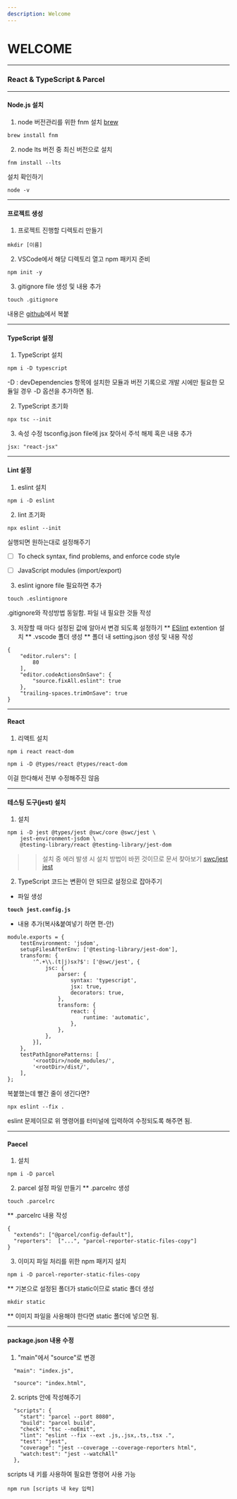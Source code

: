 ```yaml
---
description: Welcome
---
```


# WELCOME

***

### React & TypeScript & Parcel

***

#### Node.js 설치

1. node 버전관리를 위한 fnm 설치 [brew](https://formulae.brew.sh/formula/fnm)

```
brew install fnm
```

2. node lts 버전 중 최신 버전으로 설치

```
fnm install --lts
```

설치 확인하기

```
node -v
```

***

#### 프로젝트 생성

1. 프로젝트 진행할 디렉토리 만들기

```
mkdir [이름]
```

2. VSCode에서 해당 디렉토리 열고 npm 패키지 준비

```
npm init -y
```

3. gitignore file 생성 및 내용 추가

```
touch .gitignore
```

내용은 [github](https://github.com/github/gitignore)에서 복붙

***

#### TypeScript 설정

1. TypeScript 설치

```
npm i -D typescript
```

\-D : devDependencies 항목에 설치한 모듈과 버전 기록으로 개발 시에만 필요한 모듈일 경우 -D 옵션을 추가하면 됨.

2. TypeScript 초기화

```
npx tsc --init
```

3. 속성 수정 tsconfig.json file에 jsx 찾아서 주석 해제 혹은 내용 추가

```
jsx: "react-jsx"
```

***

#### Lint 설정

1. eslint 설치

```
npm i -D eslint
```

2. lint 초기화

```
npx eslint --init
```

실행되면 원하는대로 설정해주기

* [ ] To check syntax, find problems, and enforce code style
* [ ] JavaScript modules (import/export)



3. eslint ignore file 필요하면 추가

```
touch .eslintignore
```

.gitignore와 작성방법 동일함. 파일 내 필요한 것들 작성

3. 저장할 때 마다 설정된 값에 알아서 변경 되도록 설정하기 \*\* [ESlint](https://eslint.org/) extention 설치 \*\* .vscode 폴더 생성 \*\* 폴더 내 setting.json 생성 및 내용 작성

```
{   
    "editor.rulers": [
        80
    ],
    "editor.codeActionsOnSave": {
        "source.fixAll.eslint": true 
    },
    "trailing-spaces.trimOnSave": true
}
```

***

#### React

1. 리액트 설치

```
npm i react react-dom

npm i -D @types/react @types/react-dom
```

이걸 한다해서 전부 수정해주진 않음

***

#### 테스팅 도구(jest) 설치

1. 설치

```
npm i -D jest @types/jest @swc/core @swc/jest \
    jest-environment-jsdom \
    @testing-library/react @testing-library/jest-dom
```

> > 설치 중 에러 발생 시 설치 방법이 바뀐 것이므로 문서 찾아보기 [swc/jest](https://www.npmjs.com/package/@swc/jest) [jest](https://github.com/jestjs/jest)

2. TypeScript 코드는 변환이 안 되므로 설정으로 잡아주기

* 파일 생성

<pre><code><strong>touch jest.config.js
</strong></code></pre>

* 내용 추가(복사&붙여넣기 하면 편-안)

```
module.exports = {
	testEnvironment: 'jsdom',
	setupFilesAfterEnv: ['@testing-library/jest-dom'],
	transform: {
		'^.+\\.(t|j)sx?$': ['@swc/jest', {
			jsc: {
				parser: {
					syntax: 'typescript',
					jsx: true,
					decorators: true,
				},
				transform: {
					react: {
						runtime: 'automatic',
					},
				},
			},
		}],
	},
	testPathIgnorePatterns: [
		'<rootDir>/node_modules/',
		'<rootDir>/dist/',
	],
};
```

복붙했는데 빨간 줄이 생긴다면?

```
npx eslint --fix .
```

eslint 문제이므로 위 명령어를 터미널에 입력하여 수정되도록 해주면 됨.

***

#### Paecel

1. 설치

```
npm i -D parcel 
```

2. parcel 설정 파일 만들기 \*\* .parcelrc 생성

```
touch .parcelrc
```

\*\* .parcelrc 내용 작성

```
{
  "extends": ["@parcel/config-default"],
  "reporters":  ["...", "parcel-reporter-static-files-copy"]
}
```

3. 이미지 파일 처리를 위한 npm 패키지 설치

```
npm i -D parcel-reporter-static-files-copy
```

\*\* 기본으로 설정된 폴더가 static이므로 static 폴더 생성

```
mkdir static
```

\*\* 이미지 파일을 사용해야 한다면 static 폴더에 넣으면 됨.

***

#### package.json 내용 수정

1. "main"에서 "source"로 변경

```
  "main": "index.js",
```

```
  "source": "index.html",
```

2. scripts 안에 작성해주기

```
  "scripts": {
    "start": "parcel --port 8080",
    "build": "parcel build",
    "check": "tsc --noEmit",
    "lint": "eslint --fix --ext .js,.jsx,.ts,.tsx .",
    "test": "jest",
    "coverage": "jest --coverage --coverage-reporters html",
    "watch:test": "jest --watchAll"
  },
```

scripts 내 키를 사용하여 필요한 명령어 사용 가능

```
npm run [scripts 내 key 입력]
```
